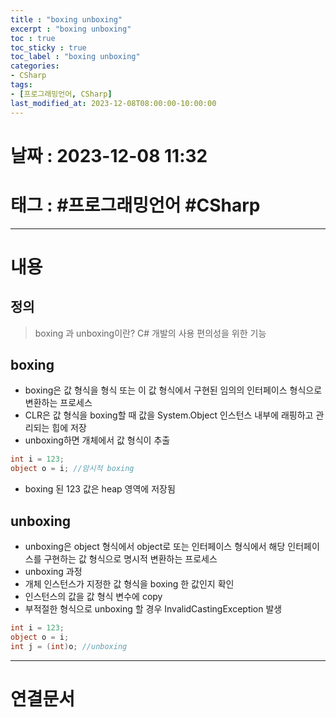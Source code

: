 ```yaml
---
title : "boxing unboxing"
excerpt : "boxing unboxing"
toc : true
toc_sticky : true
toc_label : "boxing unboxing"
categories:
- CSharp
tags:
- [프로그래밍언어, CSharp]
last_modified_at: 2023-12-08T08:00:00-10:00:00
---
```


# 날짜 : 2023-12-08 11:32

# 태그 : #프로그래밍언어 #CSharp
---

# 내용

## 정의
> boxing 과 unboxing이란?
> C# 개발의 사용 편의성을 위한 기능 

## boxing
- boxing은 값 형식을 형식 또는 이 값 형식에서 구현된 임의의 인터페이스 형식으로 변환하는 프로세스
- CLR은 값 형식을 boxing할 때 값을 System.Object 인스턴스 내부에 래핑하고 관리되는 힙에 저장
- unboxing하면 개체에서 값 형식이 추출

```c#
int i = 123;
object o = i; //암시적 boxing
```

- boxing 된 123 값은 heap 영역에 저장됨

## unboxing
- unboxing은 object 형식에서 object로 또는 인터페이스 형식에서 해당 인터페이스를 구현하는 값 형식으로 명시적 변환하는 프로세스
- unboxing 과정
- 개체 인스턴스가 지정한 값 형식을 boxing 한 값인지 확인
- 인스턴스의 값을 값 형식 변수에 copy
- 부적절한 형식으로 unboxing 할 경우 InvalidCastingException 발생

```c#
int i = 123;
object o = i;
int j = (int)o; //unboxing
```

---

# 연결문서
